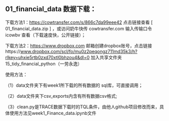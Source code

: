 ## 01_financial_data 数据下载：

  下载方法1：https://cowtransfer.com/s/866c7da99eee42 点击链接查看 [ 01_financial_data.zip ] ，或访问奶牛快传 cowtransfer.com 输入传输口令 icowbv 查看（下载速度快，公开链接）；

  下载方法2：https://www.dropbox.com  邮箱创建dropbox账号，点击链接https://www.dropbox.com/scl/fo/mu0z2peqongz711md35k3/h?rlkey=uhxie5rtb0zxd70xtl0bhzou4&dl=0 加入共享文件夹15_tidy_financial_python（一劳永逸）

使用方法：

  （1）data文件夹下有week1所下载的所有数据的 sql库，可直接调用；

  （2）data文件夹下csv_exports内含有所有数据csv格式;

  （3）clean.py是TRACE数据下载时的TQL条件，由他人github项目修改而来，具体使用方法见week1_Finance_data.ipynb文件
